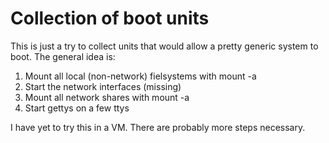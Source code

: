 # Collection of boot units
This is just a try to collect units that would allow a pretty generic system to boot. The general idea is:

1. Mount all local (non-network) fielsystems with mount -a
1. Start the network interfaces (missing)
1. Mount all network shares with mount -a
1. Start gettys on a few ttys 

I have yet to try this in a VM. There are probably more steps necessary.